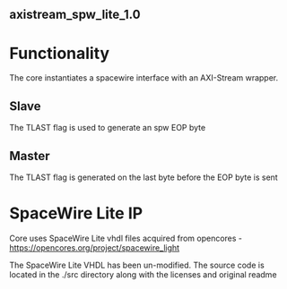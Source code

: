 axistream_spw_lite_1.0
----------------------

# Functionality

The core instantiates a spacewire interface with an AXI-Stream wrapper.

## Slave

The TLAST flag is used to generate an spw EOP byte

## Master

The TLAST flag is generated on the last byte before the EOP byte is sent

# SpaceWire Lite IP
Core uses SpaceWire Lite vhdl files acquired from opencores - https://opencores.org/project/spacewire_light

The SpaceWire Lite VHDL has been un-modified. The source code is located in the ./src directory along with the licenses and original readme


